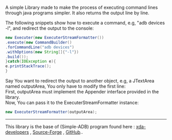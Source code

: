 A simple Library made to make the process of executing command lines through java programs simpler. It also returns the output line by line.  

The following snippets show how to execute a command, e.g, "adb devices -l", and redirect the output to the console:

```java
new Executer(new ExecuterStreamFormatter())  
.execute(new CommandBuilder()  
.forCommandLine("adb devices")  
.withOptions(new String[]{"-l"})  
.build());  
}catch(IOException e){
e.printStackTrace();
}
```

Say You want to redirect the output to another object, e.g, a JTextArea named outputArea, You only have to modify the first line:  
First, outputArea must implement the Appender interface provided in the library.  
Now, You can pass it to the ExecuterStreamFormatter instance:

```java
new ExecuterStreamFormatter(outputArea); 
```
__________  

This library is the base of (Simple-ADB) program found here :
[xda-developers](http://forum.xda-developers.com/android/software/revive-simple-adb-tool-t3417155) , [Source-Forge](https://sourceforge.net/projects/sadb/) , [GitHub](https://github.com/mhashim6/Simple-ADB)..
